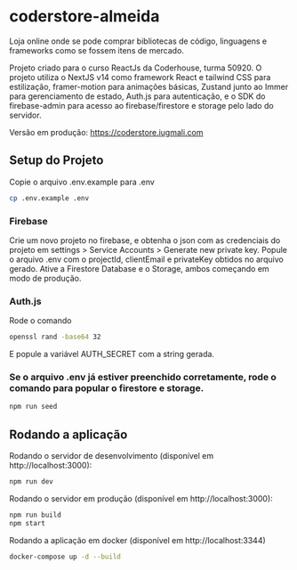 # coderstore-almeida

Loja online onde se pode comprar bibliotecas de código, linguagens e frameworks como se fossem itens de mercado.

Projeto criado para o curso ReactJs da Coderhouse, turma 50920. O projeto utiliza o NextJS v14 como framework React e tailwind CSS para estilização, framer-motion para animações básicas, Zustand junto ao Immer para gerenciamento de estado, Auth.js para autenticação, e o SDK do firebase-admin para acesso ao firebase/firestore e storage pelo lado do servidor.

Versão em produção: https://coderstore.iugmali.com

## Setup do Projeto

Copie o arquivo .env.example para .env

```bash
cp .env.example .env
```

### Firebase

Crie um novo projeto no firebase, e obtenha o json com as credenciais do projeto em settings > Service Accounts > Generate new private key. Popule o arquivo .env com o projectId, clientEmail e privateKey obtidos no arquivo gerado.
Ative a Firestore Database e o Storage, ambos começando em modo de produção.


### Auth.js
Rode o comando
```bash
openssl rand -base64 32
```
E popule a variável AUTH_SECRET com a string gerada.


### Se o arquivo .env já estiver preenchido corretamente, rode o comando para popular o firestore e storage.
```bash
npm run seed
```

## Rodando a aplicação

Rodando o servidor de desenvolvimento (disponível em http://localhost:3000):
```bash
npm run dev
```
Rodando o servidor em produção (disponível em http://localhost:3000):
```bash
npm run build
npm start
```
Rodando a aplicação em docker (disponível em http://localhost:3344)
```bash
docker-compose up -d --build
```
